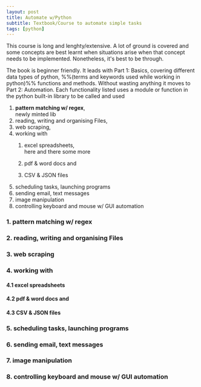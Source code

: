 ```yaml
---
layout: post
title: Automate w/Python
subtitle: Textbook/Course to automate simple tasks
tags: [python]
---
```


This course is long and lenghty/extensive. A lot of ground is covered and some concepts are best learnt when situations arise when that concept needs to be implemented. Nonetheless, it's best to be through.

The book is beginner friendly. It leads with Part 1: Basics, covering different data types of python, %%(terms and keywords used while working in python)%% functions and methods.
Without wasting anything it moves to Part 2: Automation. Each functionality listed uses a module or function in the python built-in library to be called and used 


1. __pattern matching w/ regex__, \
    newly minted lib
2. reading, writing and organising Files, 
3. web scraping, 
4. working with 
	1. excel spreadsheets, \
        here and there some more

	2. pdf & word docs and 
	3. CSV & JSON files
5. scheduling tasks, launching programs
6. sending email, text messages
7. image manipulation
8. controlling keyboard and mouse w/ GUI automation

### 1. pattern matching w/ regex
### 2. reading, writing and organising Files 
### 3. web scraping 
### 4. working with 
#### 4.1 excel spreadsheets
#### 4.2 pdf & word docs and 
#### 4.3 CSV & JSON files
### 5. scheduling tasks, launching programs
### 6. sending email, text messages
### 7. image manipulation
### 8. controlling keyboard and mouse w/ GUI automation